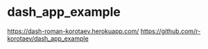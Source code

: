 # dash_app_example
https://dash-roman-korotaev.herokuapp.com/
https://github.com/r-korotaev/dash_app_example

